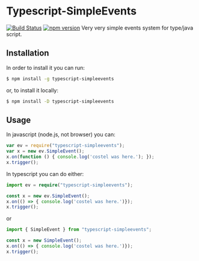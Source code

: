 # Typescript-SimpleEvents

[![Build Status](https://travis-ci.org/faceofcat/Typescript-SimpleEvents.svg?branch=master)](https://travis-ci.org/faceofcat/Typescript-SimpleEvents)
[![npm version](https://badge.fury.io/js/typescript-simpleevents.svg)](https://www.npmjs.com/package/typescript-simpleevents)
Very very simple events system for type/java script.

Installation
------------

In order to install it you can run:

```sh
$ npm install -g typescript-simpleevents
```

or, to install it locally:
```sh
$ npm install -D typescript-simpleevents
```

Usage
------------

In javascript (node.js, not browser) you can:
```javascript
var ev = require("typescript-simpleevents");
var x = new ev.SimpleEvent();
x.on(function () { console.log('costel was here.'); });
x.trigger();
```

In typescript you can do either:
```typescript
import ev = require("typescript-simpleevents");

const x = new ev.SimpleEvent();
x.on(() => { console.log('costel was here.')});
x.trigger();
```
or
```typescript
import { SimpleEvent } from "typescript-simpleevents";

const x = new SimpleEvent();
x.on(() => { console.log('costel was here.')});
x.trigger();
```
